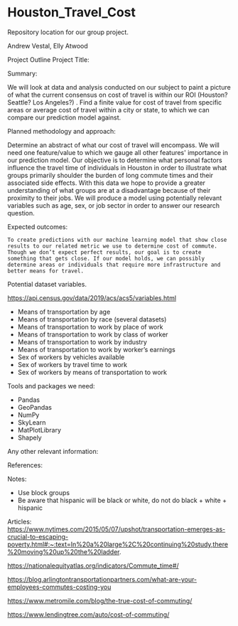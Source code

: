 # Houston_Travel_Cost
 Repository location for our group project. 

Andrew Vestal, Elly Atwood

Project Outline
Project Title:

Summary:

We will look at data and analysis conducted on our subject to paint a picture of what the current consensus on cost of travel is within our ROI (Houston? Seattle? Los Angeles?) . Find a finite value for cost of travel from specific areas or average cost of travel within a city or state, to which we can compare our prediction model against. 

Planned methodology and approach: 

Determine an abstract of what our cost of travel will encompass. We will need one feature/value to which we gauge all other features' importance in our prediction model. Our objective is to determine what personal factors influence the travel time of individuals in Houston  in order to illustrate what groups primarily shoulder the burden of long commute times and their associated side effects. With this data we hope to provide a greater understanding of what groups are at a disadvantage because of their proximity to their jobs. We will produce a model using potentially relevant variables such as age, sex, or job sector in order to answer our research question. 

Expected outcomes:

	To create predictions with our machine learning model that show close results to our related metric we use to determine cost of commute. Though we don’t expect perfect results, our goal is to create something that gets close. If our model holds, we can possibly determine areas or individuals that require more infrastructure and better means for travel.


Potential dataset variables.

https://api.census.gov/data/2019/acs/acs5/variables.html
- Means of transportation by age
- Means of transportation by race (several datasets)
- Means of transportation to work by place of work
- Means of transportation to work by class of worker
- Means of transportation to work by industry
- Means of transportation to work by worker’s earnings
- Sex of workers by vehicles available
- Sex of workers by travel time to work
- Sex of workers by means of transportation to work

Tools and packages we need:
- Pandas
- GeoPandas
- NumPy
- SkyLearn
- MatPlotLibrary
- Shapely


Any other relevant information:

References:





Notes:
- Use block groups
- Be aware that hispanic will be black or white, do not do black + white + hispanic

Articles:<br>
https://www.nytimes.com/2015/05/07/upshot/transportation-emerges-as-crucial-to-escaping-poverty.html#:~:text=In%20a%20large%2C%20continuing%20study,there%20moving%20up%20the%20ladder.

https://nationalequityatlas.org/indicators/Commute_time#/

https://blog.arlingtontransportationpartners.com/what-are-your-employees-commutes-costing-you

https://www.metromile.com/blog/the-true-cost-of-commuting/

https://www.lendingtree.com/auto/cost-of-commuting/
